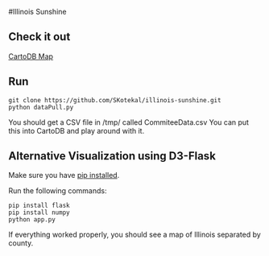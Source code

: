 #Illinois Sunshine

## Check it out

[CartoDB Map](https://skotekal.cartodb.com/viz/9e6e0ad6-d44c-11e5-8ae0-0ecfd53eb7d3/map)

## Run

```
git clone https://github.com/SKotekal/illinois-sunshine.git
python dataPull.py
```

You should get a CSV file in /tmp/ called CommiteeData.csv
You can put this into CartoDB and play around with it.

## Alternative Visualization using D3-Flask
Make sure you have [pip installed](https://pip.pypa.io/en/stable/installing/).

Run the following commands:
 ```
pip install flask
pip install numpy
python app.py
 ```

 If everything worked properly, you should see a map of Illinois separated by county.

